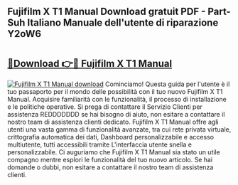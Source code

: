 ## Fujifilm X T1 Manual Download gratuit PDF - Part-Suh Italiano Manuale dell'utente di riparazione Y2oW6

# <h2><a href="http://dfah7hj.blite.top/?on=Fujifilm+X+T1+Manual">🔗Download 👉🔴 Fujifilm X T1 Manual</a></h2>

[![Fujifilm X T1 Manual download](https://i.imgur.com/lujVjoI.png)](http://dfah7hj.blite.top/?on=Fujifilm+X+T1+Manual)
Cominciamo! Questa guida per l'utente è il tuo passaporto per il mondo delle possibilità con il tuo nuovo Fujifilm X T1 Manual. Acquisire familiarità con le funzionalità, il processo di installazione e le politiche operative. Si prega di contattare il Servizio Clienti per assistenza REDDDDDDD se hai bisogno di aiuto, non esitare a contattare il nostro team di assistenza clienti dedicato. Fujifilm X T1 Manual offre agli utenti una vasta gamma di funzionalità avanzate, tra cui rete privata virtuale, crittografia automatica dei dati, Dashboard personalizzabile e accesso multiutente, tutti accessibili tramite L'interfaccia utente snella e personalizzabile. Ci auguriamo che Fujifilm X T1 Manual sia stato un utile compagno mentre esplori le funzionalità del tuo nuovo articolo. Se hai domande o dubbi, non esitare a contattare il nostro team di assistenza clienti.
